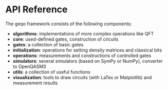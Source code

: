 # API Reference

The geqo framework consists of the following components:
- **algorithms**: implementations of more complex operations like QFT
- **core**: used-defined gates, construction of circuits
- **gates**: a collection of basic gates
- **initialization**: operations for setting density matrices and classical bits
- **operations**: measurements and constructions of controlled gates
- **simulators**: several simulators (based on SymPy or NumPy), converter to OpenQASM3
- **utils**: a collection of useful functions
- **visualization**: tools to draw circuits (with LaTex or Matplotlib) and measurement results
